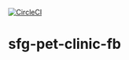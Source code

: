 [![CircleCI](https://circleci.com/gh/efb84/sfg-pet-clinic-fb.svg?style=svg)](https://circleci.com/gh/efb84/sfg-pet-clinic-fb)
# sfg-pet-clinic-fb